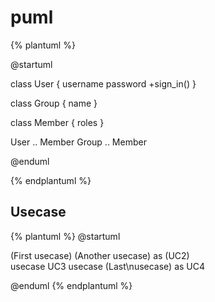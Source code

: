 # puml


{% plantuml %}

@startuml

class User {
  username
  password
  +sign_in()
}

class Group {
  name
}

class Member {
  roles
}

User .. Member
Group .. Member

@enduml

{% endplantuml %}


## Usecase

{% plantuml %}
@startuml

(First usecase)
(Another usecase) as (UC2)  
usecase UC3
usecase (Last\nusecase) as UC4

@enduml
{% endplantuml %}

